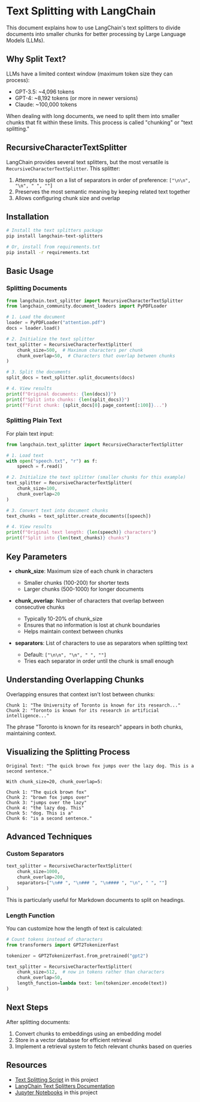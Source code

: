 # Text Splitting with LangChain

This document explains how to use LangChain's text splitters to divide documents into smaller chunks for better processing by Large Language Models (LLMs).

## Why Split Text?

LLMs have a limited context window (maximum token size they can process):
- GPT-3.5: ~4,096 tokens
- GPT-4: ~8,192 tokens (or more in newer versions)
- Claude: ~100,000 tokens

When dealing with long documents, we need to split them into smaller chunks that fit within these limits. This process is called "chunking" or "text splitting."

## RecursiveCharacterTextSplitter

LangChain provides several text splitters, but the most versatile is `RecursiveCharacterTextSplitter`. This splitter:

1. Attempts to split on a list of separators in order of preference: `["\n\n", "\n", " ", ""]`
2. Preserves the most semantic meaning by keeping related text together
3. Allows configuring chunk size and overlap

## Installation

```bash
# Install the text splitters package
pip install langchain-text-splitters

# Or, install from requirements.txt
pip install -r requirements.txt
```

## Basic Usage

### Splitting Documents

```python
from langchain.text_splitter import RecursiveCharacterTextSplitter
from langchain_community.document_loaders import PyPDFLoader

# 1. Load the document
loader = PyPDFLoader("attention.pdf")
docs = loader.load()

# 2. Initialize the text splitter
text_splitter = RecursiveCharacterTextSplitter(
    chunk_size=500,  # Maximum characters per chunk
    chunk_overlap=50,  # Characters that overlap between chunks
)

# 3. Split the documents
split_docs = text_splitter.split_documents(docs)

# 4. View results
print(f"Original documents: {len(docs)}")
print(f"Split into chunks: {len(split_docs)}")
print(f"First chunk: {split_docs[0].page_content[:100]}...")
```

### Splitting Plain Text

For plain text input:

```python
from langchain.text_splitter import RecursiveCharacterTextSplitter

# 1. Load text
with open("speech.txt", "r") as f:
    speech = f.read()

# 2. Initialize the text splitter (smaller chunks for this example)
text_splitter = RecursiveCharacterTextSplitter(
    chunk_size=100,
    chunk_overlap=20
)

# 3. Convert text into document chunks
text_chunks = text_splitter.create_documents([speech])

# 4. View results
print(f"Original text length: {len(speech)} characters")
print(f"Split into {len(text_chunks)} chunks")
```

## Key Parameters

- **chunk_size**: Maximum size of each chunk in characters
  - Smaller chunks (100-200) for shorter texts
  - Larger chunks (500-1000) for longer documents

- **chunk_overlap**: Number of characters that overlap between consecutive chunks
  - Typically 10-20% of chunk_size
  - Ensures that no information is lost at chunk boundaries
  - Helps maintain context between chunks

- **separators**: List of characters to use as separators when splitting text
  - Default: `["\n\n", "\n", " ", ""]`
  - Tries each separator in order until the chunk is small enough

## Understanding Overlapping Chunks

Overlapping ensures that context isn't lost between chunks:

```
Chunk 1: "The University of Toronto is known for its research..."
Chunk 2: "Toronto is known for its research in artificial intelligence..."
```

The phrase "Toronto is known for its research" appears in both chunks, maintaining context.

## Visualizing the Splitting Process

```
Original Text: "The quick brown fox jumps over the lazy dog. This is a second sentence."

With chunk_size=20, chunk_overlap=5:

Chunk 1: "The quick brown fox"
Chunk 2: "brown fox jumps over"
Chunk 3: "jumps over the lazy"
Chunk 4: "the lazy dog. This"
Chunk 5: "dog. This is a"
Chunk 6: "is a second sentence."
```

## Advanced Techniques

### Custom Separators

```python
text_splitter = RecursiveCharacterTextSplitter(
    chunk_size=1000,
    chunk_overlap=200,
    separators=["\n## ", "\n### ", "\n#### ", "\n", " ", ""]
)
```

This is particularly useful for Markdown documents to split on headings.

### Length Function

You can customize how the length of text is calculated:

```python
# Count tokens instead of characters
from transformers import GPT2TokenizerFast

tokenizer = GPT2TokenizerFast.from_pretrained("gpt2")

text_splitter = RecursiveCharacterTextSplitter(
    chunk_size=512,  # now in tokens rather than characters
    chunk_overlap=50,
    length_function=lambda text: len(tokenizer.encode(text))
)
```

## Next Steps

After splitting documents:

1. Convert chunks to embeddings using an embedding model
2. Store in a vector database for efficient retrieval
3. Implement a retrieval system to fetch relevant chunks based on queries

## Resources

- [Text Splitting Script](text_splitting.py) in this project
- [LangChain Text Splitters Documentation](https://python.langchain.com/docs/modules/data_connection/document_transformers/)
- [Jupyter Notebooks](notebooks/05_Text_Splitting.ipynb) in this project 